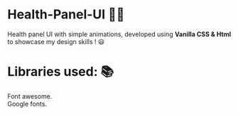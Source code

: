 # Health-Panel-UI 🚴‍♀️
Health panel UI with simple animations, developed using **Vanilla CSS & Html** to showcase my design skills ! :smiley:

# Libraries used: 📚
Font awesome. <br />
Google fonts.
